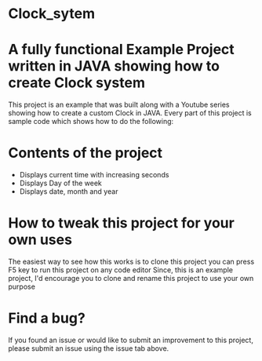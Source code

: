 # Clock_sytem

# A fully functional Example Project written in JAVA showing how to create Clock system
This project is an example that was built along with a Youtube series showing how to create a custom Clock in JAVA.
Every part of this project is sample code which shows how to do the following:

# Contents of the project
* Displays current time with increasing seconds
* Displays Day of the week
* Displays date, month and year

# How to tweak this project for your own uses
The easiest way to see how this works is to
clone this project
you can press F5 key to run this project on any code editor 
Since, this is an example project, I'd encourage you to clone and rename this project to use your own purpose

# Find a bug?
If you found an issue or would like to submit an improvement to this project, please submit an issue using the issue tab above.
